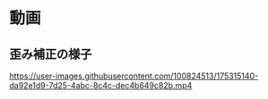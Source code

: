 # 動画

## 歪み補正の様子
https://user-images.githubusercontent.com/100824513/175315140-da92e1d9-7d25-4abc-8c4c-dec4b649c82b.mp4
